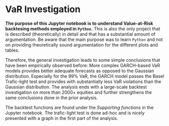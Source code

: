 # VaR Investigation


**The purpose of this Jupyter notebook is to understand Value-at-Risk backtesing methods employed in `Python`.** This is also the only project that is described (theoretically) in detail and that has a substantial amount of argumentation. Be aware that the main purpose was to learn `Python` and not on providing theoretically sound argumentation for the different plots and tables. 

Therefore, the general investigation leads to some simple conclusions that have been empirically observed before: More complex GARCH-based VaR models provides better adequate forecasts as opposed to the Gaussian distribution. Especially for the 99% VaR, the GARCH model passes the Basel Trafic-light test and provides with substantially less VaR violations than the Gaussian distribution. The analysis ends with a large-scale backtest investigation on more than 2000+ equities and further strengthens the same conclusions done in the prior analysis. 

The backtest functions are found under the *Supporting functions* in the Jupyter notebook. The trafic-light test is done ad-hoc and is nicely presented with a graph in the first part of the analysis. 
